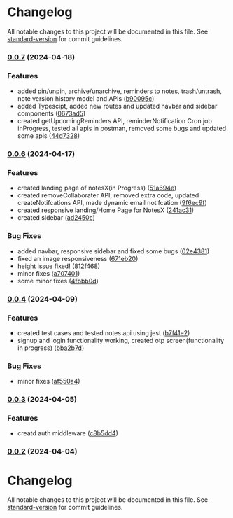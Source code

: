 # Changelog

All notable changes to this project will be documented in this file. See [standard-version](https://github.com/conventional-changelog/standard-version) for commit guidelines.

### [0.0.7](https://github.com/PieCyfer-Lahore/mern-abdullah/compare/v0.0.6...v0.0.7) (2024-04-18)


### Features

* added pin/unpin, archive/unarchive, reminders to notes, trash/untrash, note version history model and APIs ([b90095c](https://github.com/PieCyfer-Lahore/mern-abdullah/commit/b90095ce7c15b103a186281a189b7f5803a34b47))
* added Typescipt, added new routes and updated navbar and sidebar components ([0673ad5](https://github.com/PieCyfer-Lahore/mern-abdullah/commit/0673ad519004b2bed16d39600323f2fcb33b74bb))
* created getUpcomingReminders API, reminderNotification Cron job inProgress, tested all apis in postman, removed some bugs and updated some apis ([44d7328](https://github.com/PieCyfer-Lahore/mern-abdullah/commit/44d7328a34b0589cf15e6c2936be0b62ae5017dd))

### [0.0.6](https://github.com/PieCyfer-Lahore/mern-abdullah/compare/v0.0.5...v0.0.6) (2024-04-17)


### Features

* created landing page of notesX(in Progress) ([51a694e](https://github.com/PieCyfer-Lahore/mern-abdullah/commit/51a694e61e1ccc6d3551a7fa3c318b8f6f7bac9b))
* created removeCollaborater API, removed extra code, updated createNotifcations API, made dynamic email notifcation ([9f6ec9f](https://github.com/PieCyfer-Lahore/mern-abdullah/commit/9f6ec9f7ec9cf6dc084f28c16773b23daa66654b))
* created responsive landing/Home Page for NotesX ([241ac31](https://github.com/PieCyfer-Lahore/mern-abdullah/commit/241ac31a8ce82543b86dfec56d9a3333b55beb5e))
* created sidebar ([ad2450c](https://github.com/PieCyfer-Lahore/mern-abdullah/commit/ad2450ced0a79419a0530ee9f82c23e239a4d23f))


### Bug Fixes

* added navbar, responsive sidebar and fixed some bugs ([02e4381](https://github.com/PieCyfer-Lahore/mern-abdullah/commit/02e438172ff5f9acd284c94d20492b8b795f6a0c))
* fixed an image responsiveness ([671eb20](https://github.com/PieCyfer-Lahore/mern-abdullah/commit/671eb207da749b9b26c210b67b16fa583e62288c))
* height issue fixed! ([812f468](https://github.com/PieCyfer-Lahore/mern-abdullah/commit/812f468f226bd8a85279d933528b1a21245b78de))
* minor fixes ([a707401](https://github.com/PieCyfer-Lahore/mern-abdullah/commit/a707401f5a771f038d3bb2c69182153bb1f0f41f))
* some minor fixes ([4fbbb0d](https://github.com/PieCyfer-Lahore/mern-abdullah/commit/4fbbb0dc3e049327b9dbd86ca318df2b3f2f2794))

### [0.0.4](https://github.com/PieCyfer-Lahore/mern-abdullah/compare/v0.0.3...v0.0.4) (2024-04-09)


### Features

* created test cases and tested notes api using jest ([b7f41e2](https://github.com/PieCyfer-Lahore/mern-abdullah/commit/b7f41e2b1d84d773df951c976733969d9feb954e))
* signup and login functionality working, created otp screen(functionality in progress) ([bba2b7d](https://github.com/PieCyfer-Lahore/mern-abdullah/commit/bba2b7d71d7013bc6627a77c35a17a263e37402b))


### Bug Fixes

* minor fixes ([af550a4](https://github.com/PieCyfer-Lahore/mern-abdullah/commit/af550a44e957b7d56fc6884c59126131911390b7))

### [0.0.3](https://github.com/PieCyfer-Lahore/mern-abdullah/compare/v0.0.2...v0.0.3) (2024-04-05)


### Features

* creatd auth middleware ([c8b5dd4](https://github.com/PieCyfer-Lahore/mern-abdullah/commit/c8b5dd4b14b850dd84de2853d6216fe4b87c189c))

### [0.0.2](https://github.com/PieCyfer-Lahore/mern-abdullah/compare/v0.0.1...v0.0.2) (2024-04-04)

# Changelog

All notable changes to this project will be documented in this file. See [standard-version](https://github.com/conventional-changelog/standard-version) for commit guidelines.
